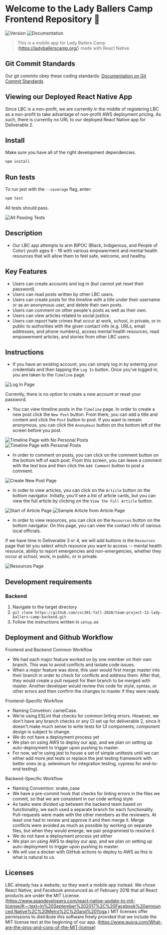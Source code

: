 # Welcome to the Lady Ballers Camp Frontend Repository 👋

<!-- > _Note:_ This document is intended to be relatively short. Be concise and precise. Assume the reader has no prior knowledge of your application and is non-technical. -->

![Version](https://img.shields.io/badge/version-1.0-blue.svg?cacheSeconds=2592000)
![Documentation](https://img.shields.io/badge/documentation-yes-brightgreen.svg)

> This is a mobile app for Lady Ballers Camp (https://ladyballerscamp.org/) made with React Native.

## Git Commit Standards

Our git commits obey these coding standards:
[Documentation on Git Commit Standards](http://karma-runner.github.io/0.10/dev/git-commit-msg.html)

## Viewing our Deployed React Native App

Since LBC is a non-profit, we are currently in the middle of registering LBC as a non-profit to
take advantage of non-profit AWS deployment pricing.
As such, there is currently no URL to our deployed React Native app for Deliverable 2.

<!-- ## ✨ Here's the URL to our deployed React Native App:  [Our Demo](example.com) -->
<!-- (TODO: Insert deployed react native app here) -->

## Install

Make sure you have all of the right development dependencies.

```sh
npm install
```

## Run tests

To run jest with the ```--coverage``` flag, enter:

```sh
npm test
```

All tests should pass. 

![All Passing Tests](https://github.com/csc301-fall-2020/team-project-13-lady-ballers-camp-frontend/blob/README.md/readme_images/all_passing_tests.png)

## Description 
 <!-- * Provide a high-level description of your application and it's value from an end-user's perspective
 * What is the problem you're trying to solve?
 * Is there any context required to understand **why** the application solves this problem? -->

- Our LBC app attempts to arm BIPOC (Black, Indigenous, and People of Color) youth ages 6 - 16 with various empowerment
and mental health resources that will allow them to feel safe, welcome, and healthy.

## Key Features
 <!-- * Describe the key features in the application that the user can access.
 * Provide a breakdown or detail for each feature that is most appropriate for your application.
 * This section will be used to assess the value of the features built. -->

- Users can create accounts and log in (but cannot yet reset their password).
- Users can read posts written by other LBC users.
- Users can create posts for the timeline with a title under their username or as an anonymous user, and delete their
own posts.
- Users can comment on other people's posts as well as their own.
- Users can view articles related to social justice.
- Users can report hate crimes that occur at work, school, in private, or in public to authorities with the given contact
info (e.g. URLs, email addresses, and phone numbers), access mental health resources, read empowerment articles, and stories 
from other LBC users.

## Instructions
 <!-- * Clear instructions for how to use the application from the end-user's perspective
 * How do you access it? Are accounts pre-created or does a user register? Where do you start? etc. 
 * Provide clear steps for using each feature described above
 * This section is critical to testing your application and must be done carefully and thoughtfully -->

<!-- - If you're a new user, you must first create a new account by tapping the "Create New Account" button
on the login page before you can log in. -->

<!-- (TODO: Insert picture of create new account page) -->

<!-- - If you've forgotten your password, you can reset it by tapping the "Reset Password" button. -->
<!-- Just enter in an existing username, and a new password. -->

<!-- (TODO: Insert picture of password reset page) -->

- If you have an existing account, you can simply log in by entering your credentials and then tapping the 
```Log In``` button. Once you've logged in, you are taken to the ```Timeline``` page.

![Log In Page](https://github.com/csc301-fall-2020/team-project-13-lady-ballers-camp-frontend/blob/README.md/readme_images/login_page.png)

Currently, there is no option to create a new account or reset your password.

- You can view timeline posts in the ```Timeline``` page. In order to create a new post click the ```New Post``` button. From there, you can add a title and content and click the ```Post``` button to post. If you want to remain anonymous, you can click the ```Anonymous``` button on the bottom left of the screen before you post.

![Timeline Page with No Personal Posts](https://github.com/csc301-fall-2020/team-project-13-lady-ballers-camp-frontend/blob/README.md/readme_images/timeline_page_no_personal_posts.png)
![Timeline Page with Personal Posts](https://github.com/csc301-fall-2020/team-project-13-lady-ballers-camp-frontend/blob/README.md/readme_images/timeline_page_with_personal_posts.png)

- In order to comment on posts, you can click on the comment button on the bottom left of each post. From this screen, you can leave a comment with the text box and then click the ```Add Comment``` button to post a comment. 

![Create New Post Page](https://github.com/csc301-fall-2020/team-project-13-lady-ballers-camp-frontend/blob/README.md/readme_images/create_new_post.png)

- In order to view articles, you can click on the ```Article``` button on the bottom navigator. Initially, you'll see a list of article cards, but you can view the full article by clicking on the ```View the Full Article``` button.

![Start of Article Page](https://github.com/csc301-fall-2020/team-project-13-lady-ballers-camp-frontend/blob/README.md/readme_images/articles_page.png)
![Sample Article from Article Page](https://github.com/csc301-fall-2020/team-project-13-lady-ballers-camp-frontend/blob/README.md/readme_images/sample_lbc_article.png)

- In order to view resources, you can click on the ```Resources``` button on the bottom navigator. On this page, you can view the contact info of various local officials.

If we have time in Deliverable 3 or 4, we will add buttons in the ```Resources``` page that let you select which resource you want to access -- mental health resource, ability to report emergencies and non-emergencies, whether they occur at school, work, in public, or in private.

![Resources Page](https://github.com/csc301-fall-2020/team-project-13-lady-ballers-camp-frontend/blob/README.md/readme_images/resources_page.png)
 
 ## Development requirements
 <!-- * If a developer were to set this up on their machine or a remote server, what are the technical requirements (e.g. OS, libraries, etc.)?
 * Briefly describe instructions for setting up and running the application (think a true README). -->
 
 ### Backend 
 1) Navigate to the target directory
 2) ```git clone https://github.com/csc301-fall-2020/team-project-13-lady-ballers-camp-backend.git```
 3) Follow the instructions written in ```setup.md```
 
 ## Deployment and Github Workflow
<!-- Describe your Git / GitHub workflow. Essentially, we want to understand how your team members shares a codebase, avoid conflicts and deploys the application.

 * Be concise, yet precise. For example, "we use pull-requests" is not a precise statement since it leaves too many open questions - Pull-requests from where to where? Who reviews the pull-requests? Who is responsible for merging them? etc.
 * If applicable, specify any naming conventions or standards you decide to adopt.
 * Describe your overall deployment process from writing code to viewing a live applicatioon
 * What deployment tool(s) are you using and how
 * Don't forget to **briefly explain why** you chose this workflow or particular aspects of it! -->
 
 Frontend and Backend Common Workflow
 - We had each major feature worked on by one member on their own branch. This was to avoid conflicts and isolate code issues. 
 - When a major feature was done, this user would first merge master into their branch in order to check for conflicts and address them. After that, they would create a pull request for their branch to be merged with master. Another developer would review this code for style, syntax, or other errors and then confirm the changes to master if they were ready.
 
 Frontend-Specific Workflow
 - Naming Convetion: camelCase.
 - We're using ESLint that checks for common linting errors. However, we don't have any branch checks or any CI set up for deliverable 2, since it doesn't make much sense to write tests for UI components; component design is subject to change.
  - We do not have a deployment process yet
  - We plan on using AWS to deploy our app, and we plan on setting up auto-deployment to trigger upon pushing to master.
  - For now, we're using jest to house a set of simple unittests until we can either add more jest tests or replace the jest testing framework with better ones (e.g. selenimum for integration testing, cypress for end-to-end testing). 


Backend-Specific Workflow
 - Naming Convention: snake_case
 - We have a pre-commit hook that checks for linting errors in the files we commit, so that we are consistent in our code writing style 
 - As tasks were divided up between the backend team based on functionality, we each used a separate branch for each functionality. Pull-requests were made with the other members as the reviewers. At least one had to review and approve it and then merge it. Merge conflicts were avoided as much as possible by working on separate files, but when they would emerge, we pair programmed to resolve it. 
 - We do not have a deployment process yet either
 - We plan on using AWS to deploy our app, and we plan on setting up auto-deployment to trigger upon pushing to master.
 - We will use a docker with GitHub actions to deploy to AWS as this is what is natural to us. 

 ## Licenses 
 <!-- Keep this section as brief as possible. You may read this [Github article](https://help.github.com/en/github/creating-cloning-and-archiving-repositories/licensing-a-repository) for a start.

 * What type of license will you apply to your codebase?
 * What affect does it have on the development and use of your codebase?
 * Why did you or your partner make this choice? -->

LBC already has a website, so they want a mobile app instead.
We chose React Native, and Facebook announced as of February 2018 that all React products are under the MIT License.
(https://www.asapdevelopers.com/react-native-update-to-mit-license/#:~:text=In%20September%202017%2C%20Facebook%20announced,Native%2C%20Metro%2C%20and%20Yoga.)
MIT licenses offer permissions to distribute this software freely provided that we include the MIT license text at the beginning of our app.
(https://www.quora.com/What-are-the-pros-and-cons-of-the-MIT-license)

